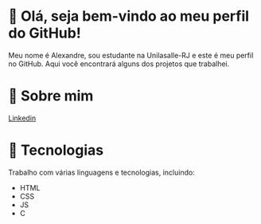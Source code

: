 # 👋  Olá, seja bem-vindo ao meu perfil do GitHub! 
Meu nome é Alexandre, sou estudante na Unilasalle-RJ e este é meu perfil no GitHub. Aqui você encontrará alguns dos projetos que trabalhei.

# 🧐 Sobre mim 
 [Linkedin](https://www.linkedin.com/in/alexandre-lopes-barbosa-78901a276/)
  
# 🚀 Tecnologias
 Trabalho com várias linguagens e tecnologias, incluindo:

* HTML
* CSS
* JS
* C
